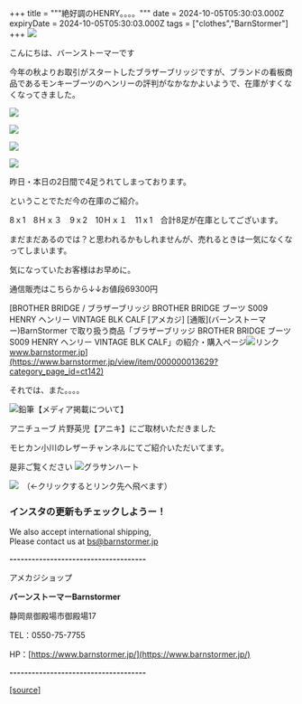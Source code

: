 +++
title = """絶好調のHENRY。。。。"""
date = 2024-10-05T05:30:03.000Z
expiryDate = 2024-10-05T05:30:03.000Z
tags = ["clothes","BarnStormer"]
+++
[![](https://stat.ameba.jp/user_images/20231023/16/barnstormer-go/b2/03/p/o0420015015354743273.png)](https://ameblo.jp/barnstormer-go/entry-12825670498.html)

こんにちは、バーンストーマーです

今年の秋よりお取引がスタートしたブラザーブリッジですが、ブランドの看板商品であるモンキーブーツのヘンリーの評判がなかなかよいようで、在庫がすくなくなってきました。

[![](https://stat.ameba.jp/user_images/20241005/13/barnstormer-go/9d/1c/j/o0448050915494279254.jpg)](https://stat.ameba.jp/user_images/20241005/13/barnstormer-go/9d/1c/j/o0448050915494279254.jpg)

[![](https://stat.ameba.jp/user_images/20241005/13/barnstormer-go/75/f5/j/o0466070015494279256.jpg)](https://stat.ameba.jp/user_images/20241005/13/barnstormer-go/75/f5/j/o0466070015494279256.jpg)

[![](https://stat.ameba.jp/user_images/20241005/13/barnstormer-go/d5/e7/j/o0466070015494279257.jpg)](https://stat.ameba.jp/user_images/20241005/13/barnstormer-go/d5/e7/j/o0466070015494279257.jpg)

[![](https://stat.ameba.jp/user_images/20241005/13/barnstormer-go/c4/f5/j/o0466070015494279259.jpg)](https://stat.ameba.jp/user_images/20241005/13/barnstormer-go/c4/f5/j/o0466070015494279259.jpg)

昨日・本日の2日間で4足うれてしまっております。

ということでただ今の在庫のご紹介。

8ｘ1　8Ｈｘ３　9ｘ2　10Ｈｘ１　11ｘ1　合計8足が在庫としてございます。

まだまだあるのでは？と思われるかもしれませんが、売れるときは一気になくなってしまいます。

気になっていたお客様はお早めに。

通信販売はこちらから↓↓お値段69300円

[BROTHER BRIDGE / ブラザーブリッジ BROTHER BRIDGE ブーツ S009 HENRY ヘンリー VINTAGE BLK CALF \[アメカジ\] \[通販\](バーンストーマー)BarnStormer で取り扱う商品「ブラザーブリッジ BROTHER BRIDGE ブーツ S009 HENRY ヘンリー VINTAGE BLK CALF」の紹介・購入ページ![リンク](https://c.stat100.ameba.jp/ameblo/symbols/v3.20.0/svg/gray/editor_link.svg)www.barnstormer.jp](https://www.barnstormer.jp/view/item/000000013629?category_page_id=ct142)

それでは、また。。。。

![鉛筆](https://stat100.ameba.jp/blog/ucs/img/char/char3/519.png)【メディア掲載について】

アニチューブ 片野英児【アニキ】にご取材いただきました

モヒカン小川のレザーチャンネルにてご紹介いただいてます。

是非ご覧ください ![グラサンハート](https://stat100.ameba.jp/blog/ucs/img/char/char3/148.png)

[![](https://stat.ameba.jp/user_images/20230412/16/barnstormer-go/6a/23/p/o0108010815269242493.png)](https://www.instagram.com/barnstormer_daily/)　（←クリックするとリンク先へ飛べます）

### インスタの更新もチェックしようー！

We also accept international shipping,  
Please contact us at bs@barnstormer.jp

**\-------------------------------------**

アメカジショップ

**バーンストーマーBarnstormer**

静岡県御殿場市御殿場17

TEL：0550-75-7755

HP：[https://www.barnstormer.jp/](https://www.barnstormer.jp/)

**\-------------------------------------**

[[source]](https://ameblo.jp/barnstormer-go/entry-12870101032.html)
